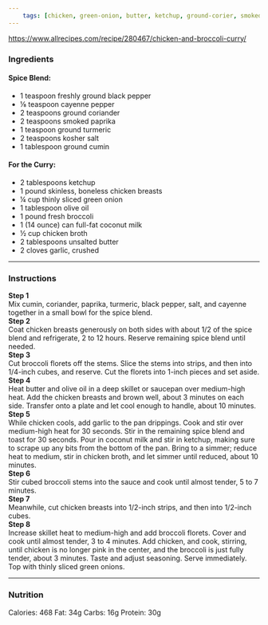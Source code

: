 ```yaml
---
	tags: [chicken, green-onion, butter, ketchup, ground-corier, smoked-paprika, cayenne-pepper, full-fat-coconut-milk, black-pepper, salt, chicken, olive-oil, broccoli, ground-cumin, ground-turmeric, garlic]
---
```


https://www.allrecipes.com/recipe/280467/chicken-and-broccoli-curry/

### Ingredients

#### Spice Blend:  
* 1 teaspoon freshly ground black pepper
* ⅛ teaspoon cayenne pepper
* 2 teaspoons ground coriander
* 2 teaspoons smoked paprika
* 1 teaspoon ground turmeric
* 2 teaspoons kosher salt
* 1 tablespoon ground cumin
#### For the Curry:  
* 2 tablespoons ketchup
* 1 pound skinless, boneless chicken breasts
* ¼ cup thinly sliced green onion
* 1 tablespoon olive oil
* 1 pound fresh broccoli
* 1 (14 ounce) can full-fat coconut milk
* ½ cup chicken broth
* 2 tablespoons unsalted butter
* 2 cloves garlic, crushed

---

### Instructions

**Step 1**  
Mix cumin, coriander, paprika, turmeric, black pepper, salt, and cayenne together in a small bowl for the spice blend.  
**Step 2**  
Coat chicken breasts generously on both sides with about 1/2 of the spice blend and refrigerate, 2 to 12 hours. Reserve remaining spice blend until needed.  
**Step 3**  
Cut broccoli florets off the stems. Slice the stems into strips, and then into 1/4-inch cubes, and reserve. Cut the florets into 1-inch pieces and set aside.  
**Step 4**  
Heat butter and olive oil in a deep skillet or saucepan over medium-high heat. Add the chicken breasts and brown well, about 3 minutes on each side. Transfer onto a plate and let cool enough to handle, about 10 minutes.  
**Step 5**  
While chicken cools, add garlic to the pan drippings. Cook and stir over medium-high heat for 30 seconds. Stir in the remaining spice blend and toast for 30 seconds. Pour in coconut milk and stir in ketchup, making sure to scrape up any bits from the bottom of the pan. Bring to a simmer; reduce heat to medium, stir in chicken broth, and let simmer until reduced, about 10 minutes.  
**Step 6**  
Stir cubed broccoli stems into the sauce and cook until almost tender, 5 to 7 minutes.  
**Step 7**  
Meanwhile, cut chicken breasts into 1/2-inch strips, and then into 1/2-inch cubes.  
**Step 8**  
Increase skillet heat to medium-high and add broccoli florets. Cover and cook until almost tender, 3 to 4 minutes. Add chicken, and cook, stirring, until chicken is no longer pink in the center, and the broccoli is just fully tender, about 3 minutes. Taste and adjust seasoning. Serve immediately. Top with thinly sliced green onions.  

---

### Nutrition

Calories: 468  Fat: 34g  Carbs: 16g  Protein: 30g  
